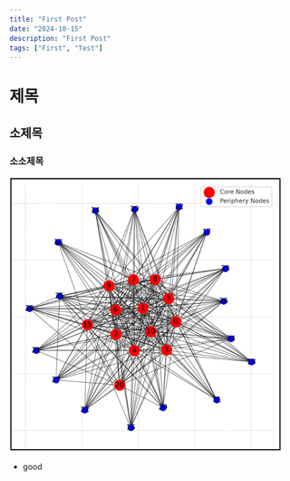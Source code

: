 ```yaml
---
title: "First Post"
date: "2024-10-15"
description: "First Post"
tags: ["First", "Test"] 
---
```


# 제목
## 소제목
### 소소제목





![Image](https://raw.githubusercontent.com/JJEliPark/viba_blog/main/images/1728972691039-cp_net.png)

- good
